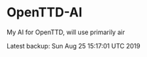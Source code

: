 # OpenTTD-AI
My AI for OpenTTD, will use primarily air

Latest backup: Sun Aug 25 15:17:01 UTC 2019
